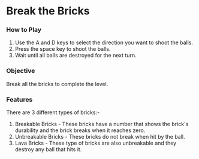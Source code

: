 # Break the Bricks

### How to Play
1. Use the A and D keys to select the direction you want to shoot the balls.
2. Press the space key to shoot the balls.
3. Wait until all balls are destroyed for the next turn.

### Objective
Break all the bricks to complete the level.

### Features
There are 3 different types of bricks:-
1. Breakable Bricks - These bricks have a number that shows the brick's durability and the brick breaks when it reaches zero.
2. Unbreakable Bricks - These bricks do not break when hit by the ball.
3. Lava Bricks - These type of bricks are also unbreakable and they destroy any ball that hits it.
